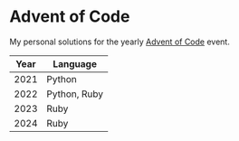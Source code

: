 # Advent of Code

My personal solutions for the yearly [Advent of Code](https://adventofcode.com) event.

| Year | Language     |
| ---- | ------------ |
| 2021 | Python       |
| 2022 | Python, Ruby |
| 2023 | Ruby         |
| 2024 | Ruby         |